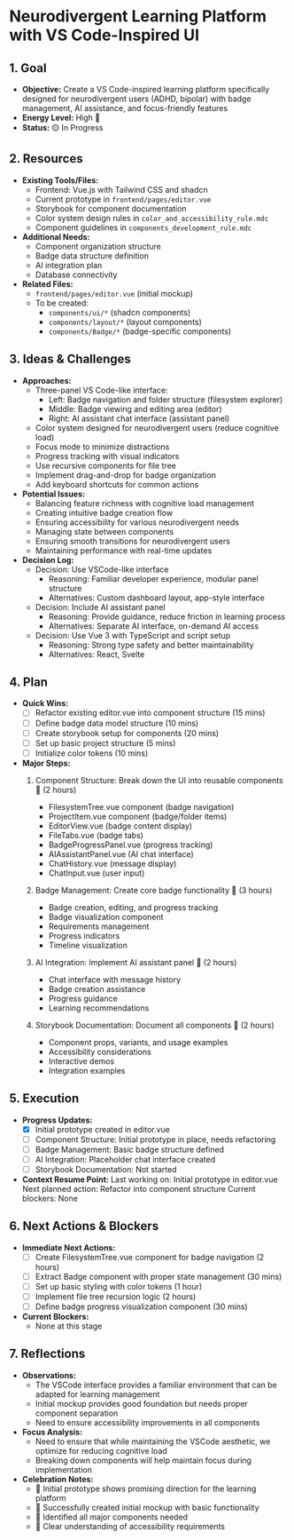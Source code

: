 # Neurodivergent Learning Platform with VS Code-Inspired UI

## 1. Goal
- **Objective:** Create a VS Code-inspired learning platform specifically designed for neurodivergent users (ADHD, bipolar) with badge management, AI assistance, and focus-friendly features
- **Energy Level:** High 🔋
- **Status:** 🟡 In Progress

## 2. Resources
- **Existing Tools/Files:**
  - Frontend: Vue.js with Tailwind CSS and shadcn
  - Current prototype in `frontend/pages/editor.vue`
  - Storybook for component documentation
  - Color system design rules in `color_and_accessibility_rule.mdc`
  - Component guidelines in `components_development_rule.mdc`
- **Additional Needs:**
  - Component organization structure
  - Badge data structure definition
  - AI integration plan
  - Database connectivity
- **Related Files:**
  - `frontend/pages/editor.vue` (initial mockup)
  - To be created:
    - `components/ui/*` (shadcn components)
    - `components/layout/*` (layout components)
    - `components/Badge/*` (badge-specific components)

## 3. Ideas & Challenges
- **Approaches:**
  - Three-panel VS Code-like interface:
    - Left: Badge navigation and folder structure (filesystem explorer)
    - Middle: Badge viewing and editing area (editor)
    - Right: AI assistant chat interface (assistant panel)
  - Color system designed for neurodivergent users (reduce cognitive load)
  - Focus mode to minimize distractions
  - Progress tracking with visual indicators
  - Use recursive components for file tree
  - Implement drag-and-drop for badge organization
  - Add keyboard shortcuts for common actions
- **Potential Issues:**
  - Balancing feature richness with cognitive load management
  - Creating intuitive badge creation flow
  - Ensuring accessibility for various neurodivergent needs
  - Managing state between components
  - Ensuring smooth transitions for neurodivergent users
  - Maintaining performance with real-time updates
- **Decision Log:**
  - Decision: Use VSCode-like interface
    - Reasoning: Familiar developer experience, modular panel structure
    - Alternatives: Custom dashboard layout, app-style interface
  - Decision: Include AI assistant panel
    - Reasoning: Provide guidance, reduce friction in learning process
    - Alternatives: Separate AI interface, on-demand AI access
  - Decision: Use Vue 3 with TypeScript and script setup
    - Reasoning: Strong type safety and better maintainability
    - Alternatives: React, Svelte

## 4. Plan
- **Quick Wins:**
  - [ ] Refactor existing editor.vue into component structure (15 mins)
  - [ ] Define badge data model structure (10 mins)
  - [ ] Create storybook setup for components (20 mins)
  - [ ] Set up basic project structure (5 mins)
  - [ ] Initialize color tokens (10 mins)
- **Major Steps:**
  1. Component Structure: Break down the UI into reusable components 🎯 (2 hours)
     - FilesystemTree.vue component (badge navigation)
     - ProjectItem.vue component (badge/folder items)
     - EditorView.vue (badge content display)
     - FileTabs.vue (badge tabs)
     - BadgeProgressPanel.vue (progress tracking)
     - AIAssistantPanel.vue (AI chat interface)
     - ChatHistory.vue (message display)
     - ChatInput.vue (user input)
  
  2. Badge Management: Create core badge functionality 🎯 (3 hours)
     - Badge creation, editing, and progress tracking
     - Badge visualization component
     - Requirements management
     - Progress indicators
     - Timeline visualization
  
  3. AI Integration: Implement AI assistant panel 🎯 (2 hours)
     - Chat interface with message history
     - Badge creation assistance
     - Progress guidance
     - Learning recommendations
  
  4. Storybook Documentation: Document all components 🎯 (2 hours)
     - Component props, variants, and usage examples
     - Accessibility considerations
     - Interactive demos
     - Integration examples

## 5. Execution
- **Progress Updates:**
  - [x] Initial prototype created in editor.vue
  - [ ] Component Structure: Initial prototype in place, needs refactoring
  - [ ] Badge Management: Basic badge structure defined
  - [ ] AI Integration: Placeholder chat interface created
  - [ ] Storybook Documentation: Not started
- **Context Resume Point:**
  Last working on: Initial prototype in editor.vue
  Next planned action: Refactor into component structure
  Current blockers: None

## 6. Next Actions & Blockers
- **Immediate Next Actions:** 
  - [ ] Create FilesystemTree.vue component for badge navigation (2 hours)
  - [ ] Extract Badge component with proper state management (30 mins)
  - [ ] Set up basic styling with color tokens (1 hour)
  - [ ] Implement file tree recursion logic (2 hours)
  - [ ] Define badge progress visualization component (30 mins)
- **Current Blockers:**
  - None at this stage

## 7. Reflections
- **Observations:** 
  - The VSCode interface provides a familiar environment that can be adapted for learning management
  - Initial mockup provides good foundation but needs proper component separation
  - Need to ensure accessibility improvements in all components
- **Focus Analysis:** 
  - Need to ensure that while maintaining the VSCode aesthetic, we optimize for reducing cognitive load
  - Breaking down components will help maintain focus during implementation
- **Celebration Notes:** 
  - 🎉 Initial prototype shows promising direction for the learning platform
  - 🎉 Successfully created initial mockup with basic functionality
  - 🎉 Identified all major components needed
  - 🎉 Clear understanding of accessibility requirements 